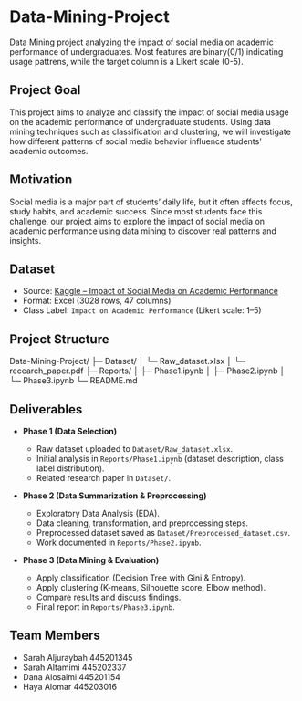 # Data-Mining-Project

Data Mining project analyzing the impact of social media on academic performance of undergraduates. Most features are binary(0/1) indicating usage pattrens, while the target column is a Likert scale (0-5).

## Project Goal
This project aims to analyze and classify the impact of social media usage on the academic performance of undergraduate students. Using data mining techniques such as classification and clustering, we will investigate how different patterns of social media behavior influence students' academic outcomes.

## Motivation
Social media is a major part of students’ daily life, but it often affects focus, study habits, and academic success. Since most students face this challenge, our project aims to explore the impact of social media on academic performance using data mining to discover real patterns and insights.

## Dataset
- Source: [Kaggle – Impact of Social Media on Academic Performance](https://www.kaggle.com/datasets/aderonkeayobami/impact-of-social-media-on-academic-performances)  
- Format: Excel (3028 rows, 47 columns)  
- Class Label: `Impact on Academic Performance` (Likert scale: 1–5)  

## Project Structure
Data-Mining-Project/
├─ Dataset/
│ └─ Raw_dataset.xlsx
│ └─ recearch_paper.pdf
├─ Reports/
│ ├─ Phase1.ipynb
│ ├─ Phase2.ipynb
│ └─ Phase3.ipynb
└─ README.md

## Deliverables

- **Phase 1 (Data Selection)**  
  - Raw dataset uploaded to `Dataset/Raw_dataset.xlsx`.  
  - Initial analysis in `Reports/Phase1.ipynb` (dataset description, class label distribution).  
  - Related research paper in `Dataset/`.  

- **Phase 2 (Data Summarization & Preprocessing)**  
  - Exploratory Data Analysis (EDA).  
  - Data cleaning, transformation, and preprocessing steps.  
  - Preprocessed dataset saved as `Dataset/Preprocessed_dataset.csv`.  
  - Work documented in `Reports/Phase2.ipynb`.  

- **Phase 3 (Data Mining & Evaluation)**  
  - Apply classification (Decision Tree with Gini & Entropy).  
  - Apply clustering (K-means, Silhouette score, Elbow method).  
  - Compare results and discuss findings.  
  - Final report in `Reports/Phase3.ipynb`.  

## Team Members
- Sarah Aljuraybah 445201345 
- Sarah Altamimi 445202337
- Dana Alosaimi 445201154 
- Haya Alomar 445203016  

